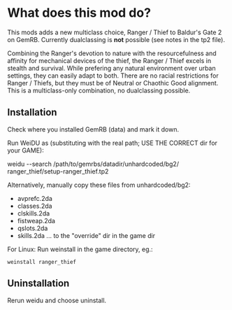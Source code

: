 What does this mod do?
======================

This mods adds a new multiclass choice, Ranger / Thief to Baldur's Gate 2 on GemRB. Currently dualclassing is **not** possible (see notes in the tp2 file).

Combining the Ranger's devotion to nature with the resourcefulness and affinity for mechanical devices of the thief, the Ranger / Thief  excels in stealth and survival. While prefering any natural environment over urban settings, they can easily adapt to both. There are no racial restrictions for Ranger / Thiefs, but they must be of Neutral or Chaothic Good alignment. This is a multiclass-only combination, no dualclassing possible.

Installation
------------
Check where you installed GemRB (data) and mark it down.

Run WeiDU as (substituting with the real path; USE THE CORRECT dir for your GAME):

   weidu --search /path/to/gemrbs/datadir/unhardcoded/bg2/ ranger_thief/setup-ranger_thief.tp2


Alternatively, manually copy these files from unhardcoded/bg2:
  - avprefc.2da
  - classes.2da
  - clskills.2da
  - fistweap.2da
  - qslots.2da
  - skills.2da
... to the "override" dir in the game dir

For Linux: Run weinstall in the game directory, eg.:

    weinstall ranger_thief

Uninstallation
--------------
Rerun weidu and choose uninstall.

